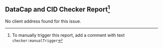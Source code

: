 
  ## DataCap and CID Checker Report[^1]
  No client address found for this issue.
  
  [^1]: To manually trigger this report, add a comment with text `checker:manualTrigger`
  